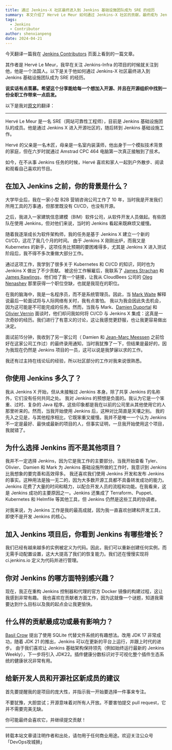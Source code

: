 ```yaml
---
title: 通过 Jenkins-X 社区最终进入到 Jenkins 基础设施团队成为 SRE 的经历
summary: 本文介绍了 Hervé Le Meur 如何通过 Jenkins-X 社区的贡献，最终成为 Jenkins 基础设施团队的一名 SRE，并分享了他的经历和对 Jenkins 的看法。
tags:
  - Jenkins
  - Contributor
author: shenxianpeng
date: 2024-04-21
---
```


今天翻译一篇我在 [Jenkins Contributors](https://contributors.jenkins.io/) 页面上看到的一篇文章。

其作者是 Hervé Le Meur，我早在关注 Jenkins-Infra 的项目的时候就关注到他，他是一个法国人。以下是关于他如何通过 Jenkins-X 社区最终进入到 Jenkins 基础设施团队成为 SRE 的经历。

**说实话有点羡慕。希望这个分享能给每一个想加入开源、并且在开源组织中找到一份全职工作带来一点启发。**

以下是我对[原文](https://contributors.jenkins.io/pages/contributors/herve-le-meur/)的翻译：

---

Hervé Le Meur 是一名 SRE（网站可靠性工程师），目前是 Jenkins 基础设施团队的成员。他是通过 Jenkins X 进入开源社区的，随后转到 Jenkins 基础设施工作。

Hervé 的父亲是一名木匠，母亲是一名室内装潢师，他出身于一个模拟技术背景的家庭，但在六岁时就通过 Amstrad CPC 464 电脑第一次真正接触到了技术。

如今，在不从事 Jenkins 任务的时候，Hervé 喜欢和家人一起到户外散步、阅读和观看自己喜欢的节目。


## 在加入 Jenkins 之前，你的背景是什么？

大学毕业后，我在一家小型 B2B 营销咨询公司工作了 10 年，当时我是开发我们所用工具的万事通，但那里既没有 CI/CD，也没有开源。

之后，我进入一家建筑信息建模（BIM）软件公司，从软件开发人员做起。有些团队在使用 Jenkins，但对他们来说，当时的 Jenkins 看起来既麻烦又缓慢。

随着我逐渐成长为软件架构师，我的任务是基于 Jenkins X 建立一个新的 CI/CD，这花了我几个月的时间。
由于 Jenkins X 刚刚出炉，而我又是 Kubernetes 的新手，这项任务比预期的要困难得多，尤其是 Jenkins X 进入测试阶段后，我不得不多次重做大部分工作。

通过这项工作，我学到了很多关于 Kubernetes 和 CI/CD 的知识，同时也为 Jenkins X 做出了不少贡献。
被这份工作解雇后，我联系了 [James Strachan](https://www.jenkins.io/blog/authors/jstrachan/) 和 [James Rawlings](https://www.jenkins.io/blog/authors/jrawlings/)，他们给了我一个链接，让我从 CloudBees 公司的 [Oleg Nenashev](https://www.jenkins.io/blog/authors/oleg_nenashev/) 那里获得一个职位空缺，也就是我现在的职位。

在我的脑海中，我是一名程序员，而不是系统管理员。因此，当 [Mark Waite](https://www.jenkins.io/blog/authors/markewaite/) 解释说最后一轮面试将与人际网络有关时，我有点害怕。
我以为我会因此失去机会，因为这可能是不可能完成的任务。然而，当我与 Mark、[Damien Duportal](https://www.jenkins.io/blog/authors/dduportal/) 和 [Olivier Vernin](https://www.jenkins.io/blog/authors/olblak/) 面谈时，他们却问我如何将 CI/CD 与 Jenkins X 集成：这真是一次奇妙的经历。我们进行了有意义的讨论，这让我感觉更舒服，也让我更容易做出决定。

面试前15分钟，我收到了另一家公司（ Damien 和 [Jean-Marc Meessen](https://www.jenkins.io/blog/authors/jmmeessen/) 之前恰好在这家公司工作过）的最终录用通知，当时我犹豫了一下，但结果是最好的，因为我现在仍然是 Jenkins 项目的一员，这可以说是我梦寐以求的工作。

我还有过主持在线论坛的经验，所以社区部分的工作对我来说很熟悉。

## 你使用 Jenkins 多久了？

我从 Jenkins X 开始，但从未接触过 Jenkins 本身。除了共享 Jenkins 的名称外，它们没有任何共同之处。
我对 Jenkins 的预想是负面的。我认为它是一个笨重、过时、复杂的 Java 程序。这些印象都是我在以前的公司里从其他使用它的人那里听来的。然而，当我开始使用 Jenkins 后，这种对比简直是天壤之别。
我的先入之见是，与其他程序相比，它既笨重又缓慢。我并不是唯一一个认为 Jenkins 不一定是最好、最快或最新的项目的人，但事实证明，一旦我开始使用这个项目，我就错了。

## 为什么选择 Jenkins 而不是其他项目？

我并不一定选择 Jenkins，因为它是我工作的主要部分。当我开始查看 Tyler、Olivier、Damien 和 Mark 为 Jenkins 基础设施所做的工作时，我意识到 Jenkins 比我想象的要完善和高效得多。
我还喜欢我们使用 Jenkins 开发和发布 Jenkins 的事实。这种用法是独一无二的，因为大多数开源工具都不具备转发成功的能力。
Jenkins 花费了大量的时间和精力，以配合开发人员的流程和功能。在我看来，这是 Jenkins 成功的主要原因之一。Jenkins 还集成了 Terraform、Puppet、Kubernetes 和 Helmfile 等其他工具，但 Jenkins 仍然是这些工具的协调者。

对我来说，为 Jenkins 工作是我的最高成就，因为我一直喜欢创建和开发工具，即使不是开发 Jenkins 的核心。

## 加入 Jenkins 项目后，你看到 Jenkins 有哪些增长？

我们已经有越来越多的实例被定义为代码。因此，我们可以重新创建任何实例，而无需手动配置设置，这大大提高了我们的恢复能力。我们还在慢慢实现将 ci.jenkins.io 定义为代码并进行管理。

## 你对 Jenkins 的哪方面特别感兴趣？

现在，我正在重构 Jenkins 控制器和代理的官方 Docker 镜像的构建过程，这让我感到非常有趣。
我也喜欢在贡献者方面工作，因为这就像一个谜题，知道我需要达到什么目标以及我的起点会让我更愉快。

## 什么样的贡献最成功或最有影响力？

[Basil Crow](https://www.jenkins.io/blog/authors/basil/) 提出了使用 SQLite 代替文件系统的有趣想法。改用 JDK 17 非常成功，随着 JDK 21 的推出，Jenkins 可以在更新的平台上运行，并跟上时代的进步。
由于我们喜欢让 Jenkins 基础架构保持领先（例如始终运行最新的 Jenkins Weekly），下一步将引入 JDK22。插件健康分数标识对于可视化整个插件生态系统的健康状况非常有用。

## 给新开发人员和开源社区新成员的建议

首先要提醒我的是项目的庞大性，并指示我一开始要选择一件事来专注。

不要犹豫，大胆尝试；开源意味着对所有人开放。不要害怕提交 pull request，它并不需要完美无缺。

你可能最终会喜欢它，并继续提交贡献！

---

转载本站文章请注明作者和出处，请勿用于任何商业用途。欢迎关注公众号「DevOps攻城狮」
